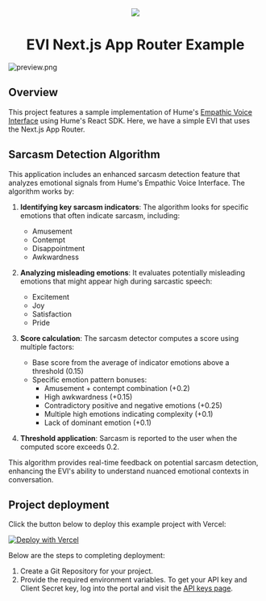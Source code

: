 <div align="center">
  <img src="https://storage.googleapis.com/hume-public-logos/hume/hume-banner.png">
  <h1>EVI Next.js App Router Example</h1>
</div>

![preview.png](preview.png)

## Overview

This project features a sample implementation of Hume's [Empathic Voice Interface](https://hume.docs.buildwithfern.com/docs/empathic-voice-interface-evi/overview) using Hume's React SDK. Here, we have a simple EVI that uses the Next.js App Router.

## Sarcasm Detection Algorithm

This application includes an enhanced sarcasm detection feature that analyzes emotional signals from Hume's Empathic Voice Interface. The algorithm works by:

1. **Identifying key sarcasm indicators**: The algorithm looks for specific emotions that often indicate sarcasm, including:
   - Amusement
   - Contempt
   - Disappointment
   - Awkwardness

2. **Analyzing misleading emotions**: It evaluates potentially misleading emotions that might appear high during sarcastic speech:
   - Excitement
   - Joy
   - Satisfaction
   - Pride

3. **Score calculation**: The sarcasm detector computes a score using multiple factors:
   - Base score from the average of indicator emotions above a threshold (0.15)
   - Specific emotion pattern bonuses:
     - Amusement + contempt combination (+0.2)
     - High awkwardness (+0.15)
     - Contradictory positive and negative emotions (+0.25)
     - Multiple high emotions indicating complexity (+0.1)
     - Lack of dominant emotion (+0.1)

4. **Threshold application**: Sarcasm is reported to the user when the computed score exceeds 0.2.

This algorithm provides real-time feedback on potential sarcasm detection, enhancing the EVI's ability to understand nuanced emotional contexts in conversation.

## Project deployment

Click the button below to deploy this example project with Vercel:

[![Deploy with Vercel](https://vercel.com/button)](https://vercel.com/new/clone?repository-url=https%3A%2F%2Fgithub.com%2Fhumeai%2Fhume-evi-next-js-starter&env=HUME_API_KEY,HUME_CLIENT_SECRET)

Below are the steps to completing deployment:

1. Create a Git Repository for your project.
2. Provide the required environment variables. To get your API key and Client Secret key, log into the portal and visit the [API keys page](https://beta.hume.ai/settings/keys).
